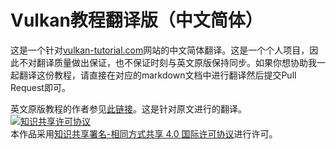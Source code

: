 # Vulkan教程翻译版（中文简体）
这是一个针对[vulkan-tutorial.com](https://vulkan-tutorial.com/)网站的中文简体翻译。这是一个个人项目，因此不对翻译质量做出保证，也不保证时刻与英文原版保持同步。如果你想协助我一起翻译这份教程，请直接在对应的markdown文档中进行翻译然后提交Pull Request即可。

英文原版教程的作者参见[此链接](https://github.com/Overv/VulkanTutorial/graphs/contributors)。这是针对原文进行的翻译。
<a rel="license" href="http://creativecommons.org/licenses/by-sa/4.0/"><img alt="知识共享许可协议" style="border-width:0" src="https://i.creativecommons.org/l/by-sa/4.0/88x31.png" /></a><br />本作品采用<a rel="license" href="http://creativecommons.org/licenses/by-sa/4.0/">知识共享署名-相同方式共享 4.0 国际许可协议</a>进行许可。